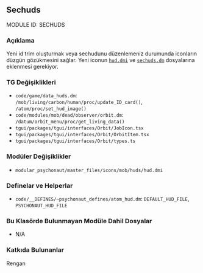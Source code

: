 ## Sechuds

MODULE ID: SECHUDS

### Açıklama

Yeni id trim oluşturmak veya sechudunu düzenlemeniz durumunda iconların düzgün gözükmesini sağlar.
Yeni iconun [`hud.dmi`](/modular_psychonaut/master_files/icons/mob/huds/hud.dmi "modular_psychonaut/master_files/icons/mob/huds/hud.dmi") ve [`sechuds.dm`](code/sechuds.dm "modular_psychonaut/modules/sechuds/code/sechuds.dm") dosyalarına eklenmesi gerekiyor.

### TG Değişiklikleri

- `code/game/data_huds.dm`: `/mob/living/carbon/human/proc/update_ID_card()`, `/atom/proc/set_hud_image()`
- `code/modules/mob/dead/observer/orbit.dm`: `/datum/orbit_menu/proc/get_living_data()`
- `tgui/packages/tgui/interfaces/Orbit/JobIcon.tsx`
- `tgui/packages/tgui/interfaces/Orbit/OrbitItem.tsx`
- `tgui/packages/tgui/interfaces/Orbit/types.ts`

### Modüler Değişiklikler

- `modular_psychonaut/master_files/icons/mob/huds/hud.dmi`

### Definelar ve Helperlar

- `code/__DEFINES/~psychonaut_defines/atom_hud.dm`: `DEFAULT_HUD_FILE`, `PSYCHONAUT_HUD_FILE`

### Bu Klasörde Bulunmayan Modüle Dahil Dosyalar

- N/A

### Katkıda Bulunanlar

Rengan

<!-- Bir rol eklediysen adını buraya yazma, sadece eklediğin müdüle yazman yeterli. -->

